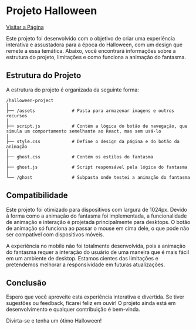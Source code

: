 # Projeto Halloween

[Visitar a Página](https://adjcds.github.io/Happy-Halloween-/home.html)

Este projeto foi desenvolvido com o objetivo de criar uma experiência interativa e assustadora para a época do Halloween, com um design que remete a essa temática. Abaixo, você encontrará informações sobre a estrutura do projeto, limitações e como funciona a animação do fantasma.

## Estrutura do Projeto

A estrutura do projeto é organizada da seguinte forma:

```
/halloween-project
│
├── /assets              # Pasta para armazenar imagens e outros recursos
│
├── script.js            # Contém a lógica do botão de navegação, que simula um comportamento semelhante ao React, mas sem usá-lo
│
├── style.css            # Define o design da página e do botão da animação
│
├── ghost.css            # Contém os estilos do fantasma
│
├── ghost.js             # Script responsável pela lógica do fantasma
│
└── /ghost               # Subpasta onde testei a animação do fantasma
```

## Compatibilidade

Este projeto foi otimizado para dispositivos com largura de 1024px. Devido à forma como a animação do fantasma foi implementada, a funcionalidade de animação e interação é projetada principalmente para desktops. O botão de animação só funciona ao passar o mouse em cima dele, o que pode não ser compatível com dispositivos móveis.

A experiência no mobile não foi totalmente desenvolvida, pois a animação do fantasma requer a interação do usuário de uma maneira que é mais fácil em um ambiente de desktop. Estamos cientes das limitações e pretendemos melhorar a responsividade em futuras atualizações.

## Conclusão

Espero que você aproveite esta experiência interativa e divertida. Se tiver sugestões ou feedback, ficarei feliz em ouvir! O projeto ainda está em desenvolvimento e qualquer contribuição é bem-vinda.

Divirta-se e tenha um ótimo Halloween!

